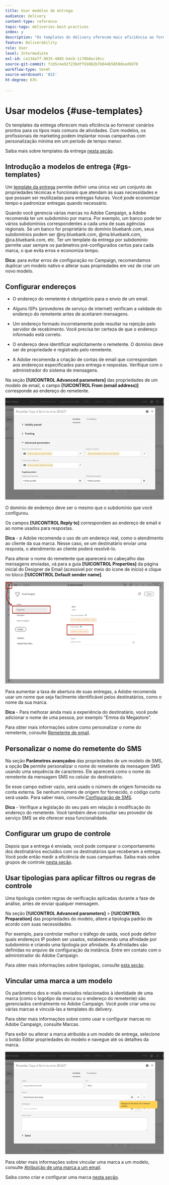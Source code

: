 ```yaml
---
title: Usar modelos de entrega
audience: delivery
content-type: reference
topic-tags: deliveries-best-practices
index: y
description: "Os templates do delivery oferecem mais eficiência ao fornecer cenários prontos para os tipos mais comuns de atividades."
feature: Deliverability
role: User
level: Intermediate
exl-id: ca134a7f-9035-4885-b4cb-1170b6ec10cc
source-git-commit: fcb5c4a92f23bdffd1082b7b044b5859dead9d70
workflow-type: tm+mt
source-wordcount: '815'
ht-degree: 63%

---
```


# Usar modelos {#use-templates}

Os templates da entrega oferecem mais eficiência ao fornecer cenários prontos para os tipos mais comuns de atividades. Com modelos, os profissionais de marketing podem implantar novas campanhas com personalização mínima em um período de tempo menor.

Saiba mais sobre templates da entrega [nesta seção](../../start/using/marketing-activity-templates.md).

## Introdução a modelos de entrega {#gs-templates}

Um [template da entrega](../../start/using/marketing-activity-templates.md#creating-a-new-template) permite definir uma única vez um conjunto de propriedades técnicas e funcionais que atendam às suas necessidades e que possam ser reutilizadas para entregas futuras. Você pode economizar tempo e padronizar entregas quando necessário.

Quando você gerencia várias marcas no Adobe Campaign, a Adobe recomenda ter um subdomínio por marca. Por exemplo, um banco pode ter vários subdomínios correspondentes a cada uma de suas agências regionais. Se um banco for proprietário do domínio bluebank.com, seus subdomínios podem ser @ny.bluebank.com, @ma.bluebank.com, @ca.bluebank.com, etc. Ter um template da entrega por subdomínio permite usar sempre os parâmetros pré-configurados certos para cada marca, o que evita erros e economiza tempo.

**Dica**: para evitar erros de configuração no Campaign, recomendamos duplicar um modelo nativo e alterar suas propriedades em vez de criar um novo modelo.

## Configurar endereços

* O endereço do remetente é obrigatório para o envio de um email.

* Alguns ISPs (provedores de serviço de internet) verificam a validade do endereço do remetente antes de aceitarem mensagens.

* Um endereço formado incorretamente pode resultar na rejeição pelo servidor de recebimento. Você precisa ter certeza de que o endereço informado está correto.

* O endereço deve identificar explicitamente o remetente. O domínio deve ser de propriedade e registrado pelo remetente.

* A Adobe recomenda a criação de contas de email que correspondam aos endereços especificados para entrega e respostas. Verifique com o administrador do sistema de mensagens.

Na seção **[!UICONTROL Advanced parameters]** das propriedades de um modelo de email, o campo **[!UICONTROL From (email address)]** corresponde ao endereço do remetente.

![](assets/template-parameters.png)

O domínio de endereço deve ser o mesmo que o subdomínio que você configurou.

Os campos **[!UICONTROL Reply to]** correspondem ao endereço de email e ao nome usados para respostas.

**Dica** - a Adobe recomenda o uso de um endereço real, como o atendimento ao cliente da sua marca. Nesse caso, se um destinatário enviar uma resposta, o atendimento ao cliente poderá resolvê-lo.

Para alterar o nome do remetente que aparecerá no cabeçalho das mensagens enviadas, vá para a guia **[!UICONTROL Properties]** da página inicial do Designer de Email (acessível por meio do ícone de início) e clique no bloco **[!UICONTROL Default sender name]**.

![](assets/template-content.png)

Para aumentar a taxa de abertura de suas entregas, a Adobe recomenda usar um nome que seja facilmente identificável pelos destinatários, como o nome da sua marca.

**Dica** - Para melhorar ainda mais a experiência do destinatário, você pode adicionar o nome de uma pessoa, por exemplo &quot;Emma da Megastore&quot;.

Para obter mais informações sobre como personalizar o nome do remetente, consulte [Remetente de email](../../designing/using/subject-line.md#email-sender).

## Personalizar o nome do remetente do SMS

Na seção **Parâmetros avançados** das propriedades de um modelo de SMS, a opção **De** permite personalizar o nome do remetente da mensagem SMS usando uma sequência de caracteres. Ele aparecerá como o nome do remetente da mensagem SMS no celular do destinatário.

Se esse campo estiver vazio, será usado o número de origem fornecido na conta externa. Se nenhum número de origem for fornecido, o código curto será usado. Para saber mais, consulte [Configuração de SMS](../../administration/using/configuring-sms-channel.md).

**Dica** - Verifique a legislação do seu país em relação à modificação do endereço do remetente. Você também deve consultar seu provedor de serviço SMS se ele oferecer essa funcionalidade.

## Configurar um grupo de controle

Depois que a entrega é enviada, você pode comparar o comportamento dos destinatários excluídos com os destinatários que receberam a entrega. Você pode então medir a eficiência de suas campanhas. Saiba mais sobre grupos de controle [nesta seção](../../sending/using/control-group.md).

## Usar tipologias para aplicar filtros ou regras de controle

Uma tipologia contém regras de verificação aplicadas durante a fase de análise, antes de enviar qualquer mensagem.

Na seção **[!UICONTROL Advanced parameters]** > **[!UICONTROL Preparation]** das propriedades do modelo, altere a tipologia padrão de acordo com suas necessidades.

Por exemplo, para controlar melhor o tráfego de saída, você pode definir quais endereços IP podem ser usados, estabelecendo uma afinidade por subdomínio e criando uma tipologia por afinidade. As afinidades são definidas no arquivo de configuração da instância. Entre em contato com o administrador do Adobe Campaign.

Para obter mais informações sobre tipologias, consulte [esta seção](../../sending/using/managing-typologies.md).

## Vincular uma marca a um modelo

Os parâmetros dos e-mails enviados relacionados à identidade de uma marca (como o logotipo da marca ou o endereço do remetente) são gerenciados centralmente no Adobe Campaign. Você pode criar uma ou várias marcas e vinculá-las a templates do delivery.

Para obter mais informações sobre como usar e configurar marcas no Adobe Campaign, consulte Marcas.

Para exibir ou alterar a marca atribuída a um modelo de entrega, selecione o botão Editar propriedades do modelo e navegue até os detalhes da marca.

![](assets/template-brand.png)

Para obter mais informações sobre vincular uma marca a um modelo, consulte [Atribuição de uma marca a um email](../../administration/using/branding.md#assigning-a-brand-to-an-email).

Saiba como criar e configurar uma marca [nesta seção](../../administration/using/branding.md#creating-a-brand).
